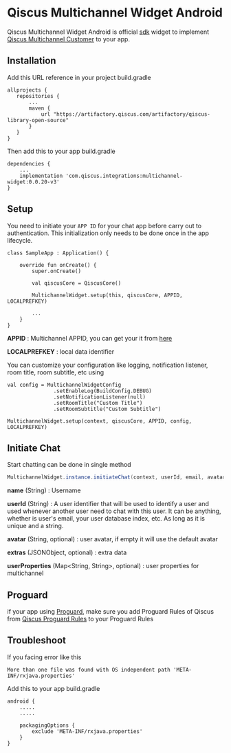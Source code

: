 # Qiscus Multichannel Widget Android

Qiscus Multichannel Widget Android is official [sdk](https://github.com/qiscus/qiscus-sdk-android/tree/multiple-appid) widget to implement [Qiscus Multichannel Customer](https://www.qiscus.com/customer-service-chat) to your app.

## Installation

Add this URL reference in your project build.gradle
```
allprojects {
   repositories {
       ...
       maven {
           url "https://artifactory.qiscus.com/artifactory/qiscus-library-open-source"
       }
   }
}
```

Then add this to your app build.gradle

```
dependencies {
    ...
    implementation 'com.qiscus.integrations:multichannel-widget:0.0.20-v3'
}
```

## Setup

You need to initiate your `APP ID` for your chat app before carry out to authentication. This initialization only needs to be done once in the app lifecycle.

```
class SampleApp : Application() {

    override fun onCreate() {
        super.onCreate()

        val qiscusCore = QiscusCore()
        
        MultichannelWidget.setup(this, qiscusCore, APPID, LOCALPREFKEY)

        ...
    }
}
```
**APPID** : Multichannel APPID, you can get your it from [here](https://multichannel.qiscus.com)

**LOCALPREFKEY** : local data identifier

You can customize your configuration like logging, notification listener, room title, room subtitle, etc using

```
val config = MultichannelWidgetConfig
               .setEnableLog(BuildConfig.DEBUG)
               .setNotificationListener(null)
               .setRoomTitle("Custom Title")
               .setRoomSubtitle("Custom Subtitle")

MultichannelWidget.setup(context, qiscusCore, APPID, config, LOCALPREFKEY)
```

## Initiate Chat
Start chatting can be done in single method
```java
MultichannelWidget.instance.initiateChat(context, userId, email, avatar, extras, userProperties)

```
**name** (String) : Username

**userId** (String) : A user identifier that will be used to identify a user and used whenever another user need to chat with this user. It can be anything, whether is user's email, your user database index, etc. As long as it is unique and a string.

**avatar** (String, optional) : user avatar, if empty it will use the default avatar

**extras** (JSONObject, optional) : extra data

**userProperties** (Map<String, String>, optional) : user properties for multichannel

## Proguard
if your app using [Proguard](https://www.guardsquare.com/proguard), make sure you add Proguard Rules of Qiscus from [Qiscus Proguard Rules](https://github.com/qiscus/qiscus-sdk-android/blob/master/app/proguard-rules.pro) to your Proguard Rules

## Troubleshoot
If you facing error like this
```
More than one file was found with OS independent path 'META-INF/rxjava.properties'
```
Add this to your app build.gradle

```
android {
    .....
    .....
    
    packagingOptions {
        exclude 'META-INF/rxjava.properties'
    }
} 
```